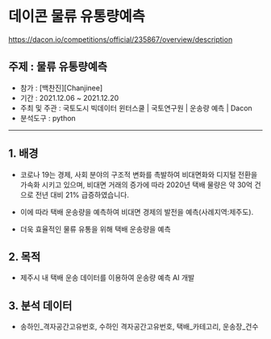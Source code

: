# 데이콘 물류 유통량예측  
https://dacon.io/competitions/official/235867/overview/description

## 주제 : 물류 유통량예측

- 참가 : [백찬진][Chanjinee]
- 기간 : 2021.12.06 ~ 2021.12.20
- 주최 및 주관 : 국토도시 빅데이터 윈터스쿨 | 국토연구원 | 운송량 예측 | Dacon
- 분석도구 : python

-----------------------------------------------------------------------------------------

## 1. 배경

- 코로나 19는 경제, 사회 분야의 구조적 변화를 촉발하여 비대면화와 디지털 전환을 가속화 시키고 있으며,   비대면 거래의 증가에 따라 2020년 택배 물량은 약 30억 건으로 전년 대비 21% 급증하였습니다.

- 이에 따라 택배 운송량을 예측하여 비대면 경제의 발전을 예측(사례지역:제주도).

- 더욱 효율적인 물류 유통을 위해 택배 운송량을 예측

## 2. 목적

- 제주시 내 택배 운송 데이터를 이용하여 운송량 예측 AI 개발

## 3. 분석 데이터

- 송하인_격자공간고유번호, 수하인 격자공간고유번호, 택배_카테고리, 운송장_건수
